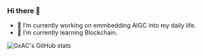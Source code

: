 ### Hi there 👋
- 🔭 I’m currently working on emmbedding AIGC into my daily life.
- 🌱 I’m currently learning Blockchain.



![0xAC's GitHub stats](https://github-readme-stats.vercel.app/api?username=ArnoldIOI&show_icons=true&theme=kacho_ga)

<!--
**ArnoldIOI/ArnoldIOI** is a ✨ _special_ ✨ repository because its `README.md` (this file) appears on your GitHub profile.

Here are some ideas to get you started:

- 🔭 I’m currently working on ...
- 🌱 I’m currently learning ...
- 👯 I’m looking to collaborate on ...
- 🤔 I’m looking for help with ...
- 💬 Ask me about ...
- 📫 How to reach me: ...
- 😄 Pronouns: ...
- ⚡ Fun fact: ...
-->
